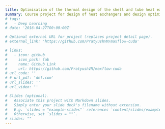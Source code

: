```yaml
---
title: Optimisation of the thermal design of the shell and tube heat exchanger
summary: Course project for design of heat exchangers and design optimization courses. Wrote a MATLAB code for the thermal design based on variable thermal parameters, material properties, physical structure and pressure drop in accordance with TEMA guidelines. Later included particle swarm optimisation to optimise the output design.
# tags:
#   - Deep Learning
# date: '2016-04-27T00:00:00Z'

# Optional external URL for project (replaces project detail page).
# external_link: 'https://github.com/PratyushVM/maxflow-cuda'

# links:
#   - icon: github
#     icon_pack: fab
#     name: Github Link
#     url: https://github.com/PratyushVM/maxflow-cuda
# url_code: ''
# # url_pdf: 'def.com'
# url_slides: ''
# url_video: ''

# Slides (optional).
#   Associate this project with Markdown slides.
#   Simply enter your slide deck's filename without extension.
#   E.g. `slides = "example-slides"` references `content/slides/example-slides.md`.
#   Otherwise, set `slides = ""`.
# slides: ""
---
```

